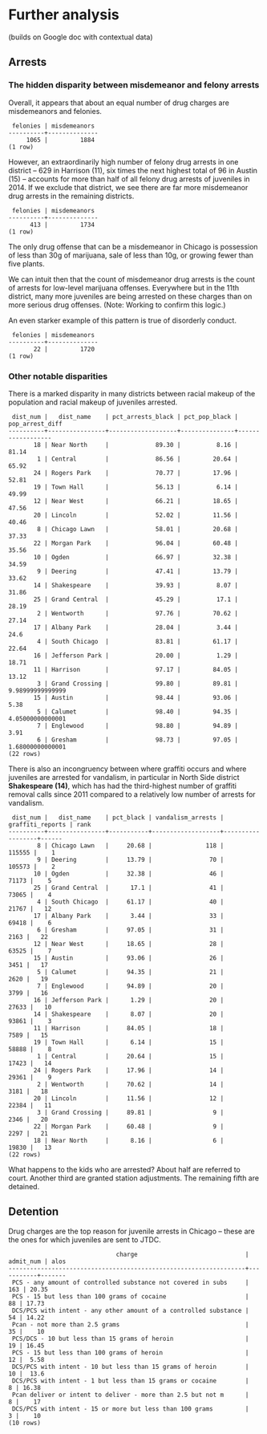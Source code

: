

# Further analysis
(builds on Google doc with contextual data)




## Arrests

### The hidden disparity between misdemeanor and felony arrests

Overall, it appears that about an equal number of drug charges are misdemeanors and felonies. 


```
 felonies | misdemeanors 
----------+--------------
     1065 |         1884
(1 row)
```


However, an extraordinarily high number of felony drug arrests in one district – 629 in Harrison (11), six times the next highest total of 96 in Austin (15) – accounts for more than half of all felony drug arrests of juveniles in 2014. If we exclude that district, we see there are far more misdemeanor drug arrests in the remaining districts.


```
 felonies | misdemeanors 
----------+--------------
      413 |         1734
(1 row)
```


The only drug offense that can be a misdemeanor in Chicago is possession of less than 30g of marijuana, sale of less than 10g, or growing fewer than five plants.

We can intuit then that the count of misdemeanor drug arrests is the count of arrests for low-level marijuana offenses. Everywhere but in the 11th district, many more juveniles are being arrested on these charges than on more serious drug offenses. (Note: Working to confirm this logic.)

An even starker example of this pattern is true of disorderly conduct.


```
 felonies | misdemeanors 
----------+--------------
       22 |         1720
(1 row)
```


### Other notable disparities 

There is a marked disparity in many districts between racial makeup of the population and racial makeup of juveniles arrested.


```
 dist_num |   dist_name    | pct_arrests_black | pct_pop_black | pop_arrest_diff  
----------+----------------+-------------------+---------------+------------------
       18 | Near North     |             89.30 |          8.16 |            81.14
        1 | Central        |             86.56 |         20.64 |            65.92
       24 | Rogers Park    |             70.77 |         17.96 |            52.81
       19 | Town Hall      |             56.13 |          6.14 |            49.99
       12 | Near West      |             66.21 |         18.65 |            47.56
       20 | Lincoln        |             52.02 |         11.56 |            40.46
        8 | Chicago Lawn   |             58.01 |         20.68 |            37.33
       22 | Morgan Park    |             96.04 |         60.48 |            35.56
       10 | Ogden          |             66.97 |         32.38 |            34.59
        9 | Deering        |             47.41 |         13.79 |            33.62
       14 | Shakespeare    |             39.93 |          8.07 |            31.86
       25 | Grand Central  |             45.29 |          17.1 |            28.19
        2 | Wentworth      |             97.76 |         70.62 |            27.14
       17 | Albany Park    |             28.04 |          3.44 |             24.6
        4 | South Chicago  |             83.81 |         61.17 |            22.64
       16 | Jefferson Park |             20.00 |          1.29 |            18.71
       11 | Harrison       |             97.17 |         84.05 |            13.12
        3 | Grand Crossing |             99.80 |         89.81 | 9.98999999999999
       15 | Austin         |             98.44 |         93.06 |             5.38
        5 | Calumet        |             98.40 |         94.35 | 4.05000000000001
        7 | Englewood      |             98.80 |         94.89 |             3.91
        6 | Gresham        |             98.73 |         97.05 | 1.68000000000001
(22 rows)
```


There is also an incongruency between where graffiti occurs and where juveniles are arrested for vandalism, in particular in North Side district **Shakespeare (14)**, which has had the third-highest number of graffiti removal calls since 2011 compared to a relatively low number of arrests for vandalism.


```
 dist_num |   dist_name    | pct_black | vandalism_arrests | graffiti_reports | rank 
----------+----------------+-----------+-------------------+------------------+------
        8 | Chicago Lawn   |     20.68 |               118 |           115555 |    1
        9 | Deering        |     13.79 |                70 |           105573 |    2
       10 | Ogden          |     32.38 |                46 |            71173 |    5
       25 | Grand Central  |      17.1 |                41 |            73065 |    4
        4 | South Chicago  |     61.17 |                40 |            21767 |   12
       17 | Albany Park    |      3.44 |                33 |            69418 |    6
        6 | Gresham        |     97.05 |                31 |             2163 |   22
       12 | Near West      |     18.65 |                28 |            63525 |    7
       15 | Austin         |     93.06 |                26 |             3451 |   17
        5 | Calumet        |     94.35 |                21 |             2620 |   19
        7 | Englewood      |     94.89 |                20 |             3799 |   16
       16 | Jefferson Park |      1.29 |                20 |            27633 |   10
       14 | Shakespeare    |      8.07 |                20 |            93861 |    3
       11 | Harrison       |     84.05 |                18 |             7589 |   15
       19 | Town Hall      |      6.14 |                15 |            58888 |    8
        1 | Central        |     20.64 |                15 |            17423 |   14
       24 | Rogers Park    |     17.96 |                14 |            29361 |    9
        2 | Wentworth      |     70.62 |                14 |             3181 |   18
       20 | Lincoln        |     11.56 |                12 |            22384 |   11
        3 | Grand Crossing |     89.81 |                 9 |             2346 |   20
       22 | Morgan Park    |     60.48 |                 9 |             2297 |   21
       18 | Near North     |      8.16 |                 6 |            19830 |   13
(22 rows)
```


What happens to the kids who are arrested? About half are referred to court. Another third are granted station adjustments. The remaining fifth are detained.

## Detention

Drug charges are the top reason for juvenile arrests in Chicago – these are the ones for which juveniles are sent to JTDC.


```
                              charge                              | admit_num | alos  
------------------------------------------------------------------+-----------+-------
 PCS - any amount of controlled substance not covered in subs     |       163 | 20.35
 PCS - 15 but less than 100 grams of cocaine                      |        88 | 17.73
 DCS/PCS with intent - any other amount of a controlled substance |        54 | 14.22
 Pcan - not more than 2.5 grams                                   |        35 |    10
 PCS/DCS - 10 but less than 15 grams of heroin                    |        19 | 16.45
 PCS - 15 but less than 100 grams of heroin                       |        12 |  5.58
 DCS/PCS with intent - 10 but less than 15 grams of heroin        |        10 |  13.6
 DCS/PCS with intent - 1 but less than 15 grams or cocaine        |         8 | 16.38
 Pcan deliver or intent to deliver - more than 2.5 but not m      |         8 |    17
 DCS/PCS with intent - 15 or more but less than 100 grams         |         3 |    10
(10 rows)
```

